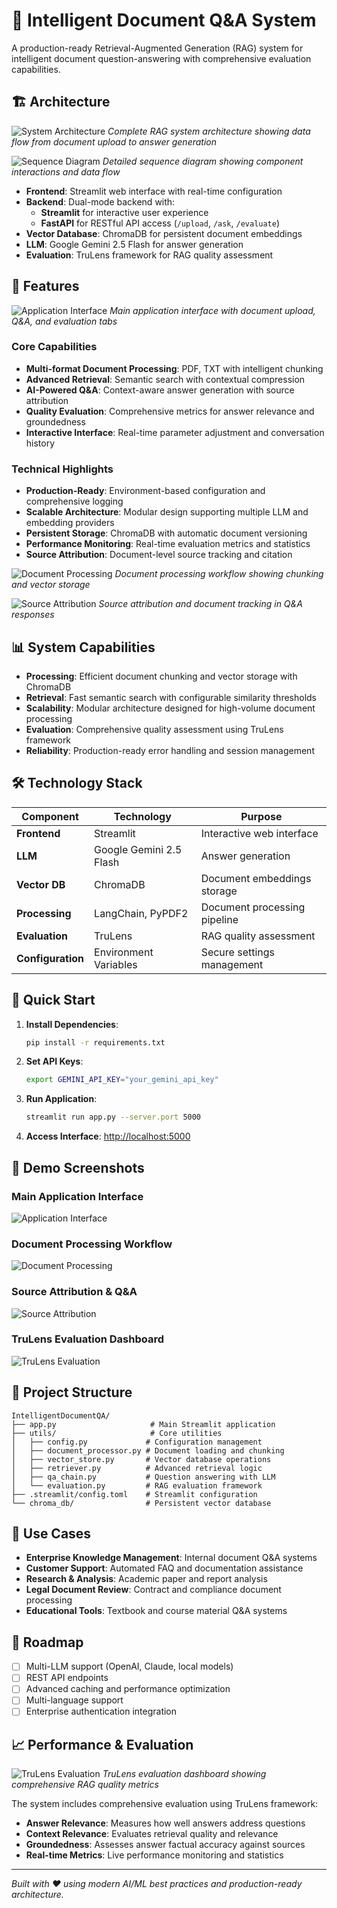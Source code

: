 # 🤖 Intelligent Document Q&A System

A production-ready Retrieval-Augmented Generation (RAG) system for intelligent document question-answering with comprehensive evaluation capabilities.

## 🏗️ Architecture

![System Architecture](screenshots/Mermaid%20Chart%20-%20Create%20complex,%20visual%20diagrams%20with%20text.%20A%20smarter%20way%20of%20creating%20diagrams.-2025-07-13-143054.png)
*Complete RAG system architecture showing data flow from document upload to answer generation*

![Sequence Diagram](screenshots/sequencedia.png)
*Detailed sequence diagram showing component interactions and data flow*

- **Frontend**: Streamlit web interface with real-time configuration
- **Backend**: Dual-mode backend with:
  - **Streamlit** for interactive user experience
  - **FastAPI** for RESTful API access (`/upload`, `/ask`, `/evaluate`)
- **Vector Database**: ChromaDB for persistent document embeddings
- **LLM**: Google Gemini 2.5 Flash for answer generation
- **Evaluation**: TruLens framework for RAG quality assessment


## 🚀 Features

![Application Interface](screenshots/interface.png)
*Main application interface with document upload, Q&A, and evaluation tabs*

### Core Capabilities

- **Multi-format Document Processing**: PDF, TXT with intelligent chunking
- **Advanced Retrieval**: Semantic search with contextual compression
- **AI-Powered Q&A**: Context-aware answer generation with source attribution
- **Quality Evaluation**: Comprehensive metrics for answer relevance and groundedness
- **Interactive Interface**: Real-time parameter adjustment and conversation history

### Technical Highlights

- **Production-Ready**: Environment-based configuration and comprehensive logging
- **Scalable Architecture**: Modular design supporting multiple LLM and embedding providers
- **Persistent Storage**: ChromaDB with automatic document versioning
- **Performance Monitoring**: Real-time evaluation metrics and statistics
- **Source Attribution**: Document-level source tracking and citation

![Document Processing](screenshots/doc_processing.png)
*Document processing workflow showing chunking and vector storage*

![Source Attribution](screenshots/doc_sources.png)
*Source attribution and document tracking in Q&A responses*

## 📊 System Capabilities

- **Processing**: Efficient document chunking and vector storage with ChromaDB
- **Retrieval**: Fast semantic search with configurable similarity thresholds
- **Scalability**: Modular architecture designed for high-volume document processing
- **Evaluation**: Comprehensive quality assessment using TruLens framework
- **Reliability**: Production-ready error handling and session management

## 🛠️ Technology Stack

| Component | Technology | Purpose |
|-----------|------------|---------|
| **Frontend** | Streamlit | Interactive web interface |
| **LLM** | Google Gemini 2.5 Flash | Answer generation |
| **Vector DB** | ChromaDB | Document embeddings storage |
| **Processing** | LangChain, PyPDF2 | Document processing pipeline |
| **Evaluation** | TruLens | RAG quality assessment |
| **Configuration** | Environment Variables | Secure settings management |

## 🚀 Quick Start

1. **Install Dependencies**:

   ```bash
   pip install -r requirements.txt
   ```

2. **Set API Keys**:

   ```bash
   export GEMINI_API_KEY="your_gemini_api_key"
   ```

3. **Run Application**:

   ```bash
   streamlit run app.py --server.port 5000
   ```

4. **Access Interface**: <http://localhost:5000>

## 📸 Demo Screenshots

### Main Application Interface

![Application Interface](screenshots/interface.png)

### Document Processing Workflow

![Document Processing](screenshots/doc_processing.png)

### Source Attribution & Q&A

![Source Attribution](screenshots/doc_sources.png)

### TruLens Evaluation Dashboard

![TruLens Evaluation](screenshots/trulens.png)

## 📁 Project Structure

```
IntelligentDocumentQA/
├── app.py                     # Main Streamlit application
├── utils/                     # Core utilities
│   ├── config.py             # Configuration management
│   ├── document_processor.py # Document loading and chunking
│   ├── vector_store.py       # Vector database operations
│   ├── retriever.py          # Advanced retrieval logic
│   ├── qa_chain.py           # Question answering with LLM
│   └── evaluation.py         # RAG evaluation framework
├── .streamlit/config.toml    # Streamlit configuration
└── chroma_db/                # Persistent vector database
```

## 🎯 Use Cases

- **Enterprise Knowledge Management**: Internal document Q&A systems
- **Customer Support**: Automated FAQ and documentation assistance
- **Research & Analysis**: Academic paper and report analysis
- **Legal Document Review**: Contract and compliance document processing
- **Educational Tools**: Textbook and course material Q&A systems

## 🔮 Roadmap

- [ ] Multi-LLM support (OpenAI, Claude, local models)
- [ ] REST API endpoints
- [ ] Advanced caching and performance optimization
- [ ] Multi-language support
- [ ] Enterprise authentication integration

## 📈 Performance & Evaluation

![TruLens Evaluation](screenshots/trulens.png)
*TruLens evaluation dashboard showing comprehensive RAG quality metrics*

The system includes comprehensive evaluation using TruLens framework:

- **Answer Relevance**: Measures how well answers address questions
- **Context Relevance**: Evaluates retrieval quality and relevance
- **Groundedness**: Assesses answer factual accuracy against sources
- **Real-time Metrics**: Live performance monitoring and statistics

---

*Built with ❤️ using modern AI/ML best practices and production-ready architecture.*
